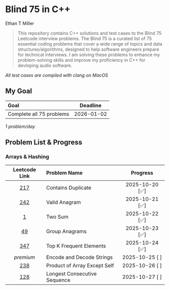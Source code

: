 # Blind 75 in C++

Ethan T Miller

> This repository contains C++ solutions and test cases to the Blind 75 Leetcode interview problems. The Blind 75 is a curated list of 75 essential coding problems that cover a wide range of topics and data structures/algorithms, designed to help software engineers prepare for technical interviews. I am solving these problems to enhance my problem-solving skills and improve my proficiency in C++ for devloping audio software.

*All test cases are compiled with clang on MacOS*

## My Goal
| **Goal**                 | **Deadline** |
|:-------------------------|:----------:|
| Complete all 75 problems | 2026-01-02 |

*1 problem/day*

## Problem List & Progress

### Arrays & Hashing
|                           Leetcode Link                            | Problem Name                 |    Progress    |
| :----------------------------------------------------------------: | :--------------------------- | :------------: |
|      [217](https://leetcode.com/problems/contains-duplicate/)      | Contains Duplicate           | 2025-10-20 [✅] |
|        [242](https://leetcode.com/problems/valid-anagram/)         | Valid Anagram                | 2025-10-21 [✅] |
|            [1](https://leetcode.com/problems/two-sum/)             | Two Sum                      | 2025-10-22 [✅] |
|        [49](https://leetcode.com/problems/group-anagrams/)         | Group Anagrams               | 2025-10-23 [✅] |
|   [347](https://leetcode.com/problems/top-k-frequent-elements/)    | Top K Frequent Elements      | 2025-10-24 [✅] |
|                             *premium*                              | Encode and Decode Strings    | 2025-10-25 [ ] |
| [238](https://leetcode.com/problems/product-of-array-except-self/) | Product of Array Except Self | 2025-10-26 [ ] |
| [128](https://leetcode.com/problems/longest-consecutive-sequence/) | Longest Consecutive Sequence | 2025-10-27 [ ] |
